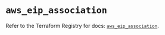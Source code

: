 # `aws_eip_association`

Refer to the Terraform Registry for docs: [`aws_eip_association`](https://registry.terraform.io/providers/hashicorp/aws/6.7.0/docs/resources/eip_association).

